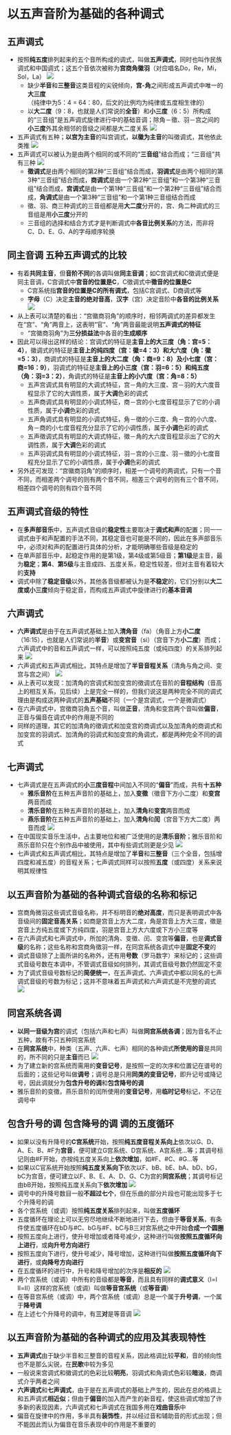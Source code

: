 # 以五声音阶为基础的各种调式
## 五声调式
* 按照**纯五度**排列起来的五个音所构成的调式，叫做**五声调式**，同时也叫作民族调式和中国调式；这五个音依次被称为**宫商角徽羽**（对应唱名Do，Re，Mi，Sol，La）
![](../images/五声音阶.jpg)
  * 缺少**半音**和**三整音**这类音程的尖锐倾向，**宫-角**之间形成五声调式中唯一的**大三度**（纯律中为5：4 = 64：80，后文的比例均为纯律或五度相生律的）
  * 以**大二度**（9：8，也就是人们常说的**全音**）和**小三度**（6：5）所构成的“三音组”是五声调式旋律进行中的基础音调；除角－徵、羽－宫之间的**小三度**外其余相邻的音级之间都是大二度关系
![](../images/五声调式音阶.jpg)
* 五声调式有五种；**以宫为主音**的叫宫调式，**以徽为主音**的叫徵调式，其他依此类推
![](../images/五种五声调式.png)
* 五声调式可以被认为是由两个相同的或不同的“**三音组**”结合而成；“三音组”共有三种
![](../images/三音组.png)
  * **徵调式**是由两个相同的第2种“三音组”结合而成，**羽调式**是由两个相同的第3种“三音组”结合而成，**商调式**是由一个第2种“三音组”和一个第3种“三音组”结合而成，**宫调式**是由一个第1种“三音组”和一个第2种“三音组”结合而成，**角调式**是由一个第3种“三音组”和一个第1种三音组结合而成
  * 徵、羽、商三种调式的三音组都是用**大二度**分开的，宫、角二种调式的三音组是用**小三度**分开的
  * 三音组的选择和结合方式才是判断调式中**各音比例关系**的方法，而非将C、D、E、G、A的字母顺序轮换
## 同主音调 五种五声调式的比较
* 有着**共同主音**，但**音阶不同**的各调叫做**同主音调**；如C宫调式和C徵调式便是同主音调，C宫调式中**宫音的位置是C**，C徵调式中**徵音的位置是C**
  * C宫系统指**宫音的位置是C的所有调式**，包括C宫调式、D商调式等
  * **字母**（C）决定**主音的绝对音高**，**汉字**（宫）决定音阶中**各音的比例关系**
![](../images/同主音调.jpg)
* 从上表可以清楚的看出：“宫徽商羽角”的顺序时，相邻两调式的差异都发生在“宫”、“角”两音上，这表明“官”、“角”两音最能说明**五声调式的特征**
  * “宫徽商羽角”为**三分损益法**中各音的**生成顺序**
* 因此可以得出这样的结论：宫调式的特征是**主音上的大三度（角：宫=5：4）**，徽调式的特征是**主音上的纯四度（宫：徽=4：3）和大六度（角：徽=5：3）**，商调式的特征是**主音上的大二度（角：商=9：8）及小七度（宫：商=16：9）**，羽调式的特征是**主音上的小三度（宫：羽=6：5）和纯五度（角：羽=3：2）**，角调式的特征是**主音上的小六度（宫：角=8：5）**
  * 五声宫调式具有明显的大调式特征，宫－角的大三度、宫－羽的大六度音程显示了它的大调性质，属于**大调**色彩的调式
  * 五声商调式具有明显的小调式特征，商－宫的小七度音程显示了它的小调性质，属于**小调**色彩的调式
  * 五声角调式具有明显的小调式特征，角－徵的小三度、角－宫的小六度、角－商的小七度音程充分显示了它的小调性质，属于**小调**色彩的调式
  * 五声徵调式具有明显的大调式特征，徵－角的大六度音程显示出了它的大调性质，属于**大调**色彩的调式
  * 五声羽调式具有明显的小调式特征，羽－宫的小三度、羽－徵的小七度音程充分显示了它的小调性质，属于**小调**色彩的调式
* 另外还可发现：“宫徽商羽角”的顺序时，相差一个调号的两调式，只有一个音不同，而相差两个调号的则有两个音不同，相差三个调号的则有三个音不同，相差四个调号的则有四个音不同
## 五声调式音级的特性
* 在**多声部音乐**中，五声调式音级的**稳定性**主要取决于**调式和声**的配置；同一一调式由于和声配置的手法不同，其稳定音也可能是不同的，因此在多声部音乐中，必须对和声的配置进行具体的分析，才能明确哪些音级是稳定的
* 在单声部音乐中，起稳定作用的是第1级，第4级或第5级音；**第1级**是主音，最为**稳定**；**第4**、**第5级**与主音成四、五度关系，稳定性较差，但对主音有着较大的**支持**
* 调式中除了**稳定音级**以外，其他各音级都被认为是**不稳定**的，它们分别以**大二度或小三度**倾向于稳定音，而构成五声调式中旋律进行的**基本音调**
## 六声调式
* **六声调式**是由于在五声调式基础上加入**清角音**（fa）（角音上方**小二度**（16:15），也就是人们常说的**半音**）或**变宫音**（si）（宫音下方**小二度**）而成；六声调式中的音和五声调式一样，可以按照纯五度（或纯四度）的关系排列起来
![](../images/六声调式.png)
* 六声调式和五声调式相比，其特点是增加了**半音音程关系**（清角与角之间、变宫与宫之间）
![](../images/十种六声调式.jpg)
* 从上表可以发现：加清角的宫调式和加变宫的徵调式在音阶的**音程结构**（音高上的相互关系，见后续）上是完全一样的，但我们说这是两种完全不同的调式理由是构成这两种调式的**五声基础**不同（一个是宫调式，一个是微调式）
* 在六声调式中，宫徵商羽角五个音，叫做**正音**，清角和变宫两个音叫做**偏音**，正音与偏音在调式中的作用是不同的
* 同样的道理，其它的加清角的徵调式和加变宫的商调式以及加清角的商调式和加变宫的羽调式、加清角的羽调式和加变宫的角调式，都是两种完全不同的调式
## 七声调式
* 七声调式是在五声调式的**小三度音程**中间加入不同的“**偏音**”而成，共有**十五种**
  * **雅乐音阶**在五种五声音阶的基础上，加入**变徵**（徵音下方小二度）和**变宫**两音而成
  * **清乐音阶**在五种五声音阶的基础上，加入**清角**和**变宫**两音而成
  * **燕乐音阶**在五种五声音阶的基础上，加入**清角**和**闰**（宫音下方大二度）两音而成
![](../images/七声调式.jpg)
* 在中国现实音乐生活中，占主要地位和被广泛使用的是**清乐音阶**；雅乐音阶和燕乐音阶只在个别作品中被使用，其中有些调式则更是少见
![](../images/雅乐音阶.jpg)
* 七声调式和五声调式相比，其特点是增加了**半音**和**三整音**（三个全音，包括增四度和减五度）的音程关系；七声调式同样可以按照**五度**（或四度）关系来说明其规律性
## 以五声音阶为基础的各种调式音级的名称和标记
* 宫商角微羽这些调式音级名称，并不标明音的**绝对高度**，而只是表明调式中各音级间的**固定音高关系**；如商是宫音上方大二度，角是宫音上方大三度，徵是宫音上方纯五度或下方纯四度，羽是宫音上方大六度或下方小三度等
* 在六声调式和七声调式中，所加的清角、变徵、闰、变宫等**偏音**，也是**调式音级**的名称；这些名称和宫商角徵羽一样，在同宫系统各调式中是**固定不变**的
* 调式音级除了上面所讲的名称外，还有用**号数**（罗马数字）来标记的；这些调式音级号数在本调中，不管调式音级如何排列，其调式音级号数仍然固定不变
* 为了调式音级号数标记的**简便统一**，在五声调式、六声调式中都以同名的七声调式音级的号数为标记；这并不意味着五声调式和六声调式是不完整的调式
![](../images/号数.png)
## 同宫系统各调
* **以同一音级为宫**的调式（包括六声和七声）叫做**同宫系统各调**；因为音名不止五种，故有不只五种同宮系统
* 在**同宮系统**中，种类（五声、六声、七声）相同的各种调式**所使用的音**是共同的，所不同的只是**主音**而已
![](../images/同宫系统.png)
* 为了建立新的宫系统而需用的**变音记号**，是按照一定的次序和位置记在谱号的后面的；这些记号叫做**调号**；调号总是只用**同类的变音记号**，即升记号或降记号，因此调就分为**包含升号的调**和**包含降号的调**
* 雅乐音阶的变徵，燕乐音阶的闰所使用的**变音记号**，用**临时记号**标记，不记在调号中
## 包含升号的调 包含降号的调 调的五度循环
* 如果以没有升降号的**C宫系统**开始，按照**纯五度音程关系向上**依次以G、D、A、E、B、#F为**宫音**，便可建立G宫系统、D宫系统、A宫系统…等；其调号标记则由#F开始，亦按纯五度关系向上**依次增加**，如#F、#C、#G…等
* 如果以C官系统开始按照**纯五度关系向下**依次以F、bB、bE、bA、bD、bG，bC为宫音，便可建立以F、B、E、A、D、G、C为宫的**同宫系统**；其调号标记由bB开始，按照纯五度关系向下**依次增加**
![](../images/调号系统.jpg)
* 调号中的升降号数目一般**不超过七个**，但在乐曲的部分片段也可能出现多于七个升降号的调
* 各个宫系统（或调）按照**纯五度关系**排列起来，叫做**五度循环**
* 五度循环在理论上可以无穷尽地继续不断地进行下去，但由于**等音关系**，有条件使五度循环在bD与#C、bG与#F、bC与B三对宫系统之中开始**合成一个圆圈**
* 按照五度向上进行，使升号增加或者降号减少，这种进行叫做**按照五度循环向上进行**，或**向升号方向进行**
* 按照五度向下进行，使升号减少，降号增加，这种进行叫做**按照五度循环向下进行**，或**向降号方向进行**
* 在五度循环的进行中，升号和降号增加的次序是**相反的**
![](../images/中国五度循环.png)
* 两个宫系统（或调）中所有的音级都是**等音**，而且具有同样的**调式意义**（Ⅰ=Ⅰ Ⅱ=Ⅱ）这样的宫系统（或调）叫做**等音宫系统**（或**等音调**）
* 在等音宫系统（或调）中，两个宫系统（或调）总是一个属于**升号调**，一个属于**降号调**
* 在上述七个升降号的调中，有**三对**是等音调
![](../images/等音宫系统.png)
## 以五声音阶为基础的各种调式的应用及其表现特性
* **五声调式**由于缺少半音和三整音的音程关系，因此格调比较**平和**，音的倾向性也不是那么尖锐，在**民歌**中较为多见
* 一般说来宫调式和徽调式的色彩比较**明亮**，羽调式和角调式色彩较**暗淡**，商调式介乎两者之间
* **六声调式**和**七声调式**，由于是在五声调式的基础上产生的，因此在总的格调上和五声调式**相近似**；但由于**偏音**的加入而产生的新音程，使这些调式增加了许多新的表现因素，六声调式和七声调式在我国多用在**戏曲音乐**中
* 偏音在旋律中的作用，多半具有**装饰性**，并以经过音和辅助音的形式出现；但不能因此而认为偏音在音乐表现中的作用是不重要的